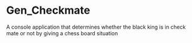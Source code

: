# Gen_Checkmate
A console application that determines whether the black king is in check mate or not by giving a chess  board situation
